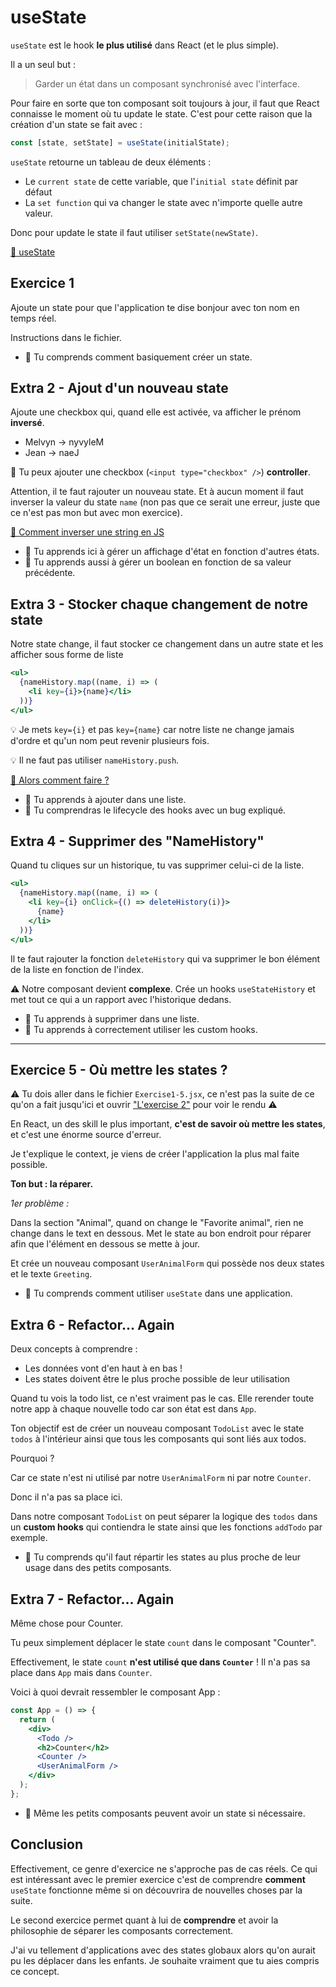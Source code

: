 # useState

`useState` est le hook **le plus utilisé** dans React (et le plus simple).

Il a un seul but :

> Garder un état dans un composant synchronisé avec l'interface.

Pour faire en sorte que ton composant soit toujours à jour, il faut que React
connaisse le moment où tu update le state. C'est pour cette raison que la création
d'un state se fait avec :

```js
const [state, setState] = useState(initialState);
```

`useState` retourne un tableau de deux éléments :

- Le `current state` de cette variable, que l'`initial state` définit par défaut
- La `set function` qui va changer le state avec n'importe quelle autre valeur.

Donc pour update le state il faut utiliser `setState(newState)`.

[📖 useState](https://beta.reactjs.org/apis/usestate)

## Exercice 1

Ajoute un state pour que l'application te dise bonjour avec ton nom en temps réel.

Instructions dans le fichier.

- 💌 Tu comprends comment basiquement créer un state.

## Extra 2 - Ajout d'un nouveau state

Ajoute une checkbox qui, quand elle est activée, va afficher le prénom **inversé**.

- Melvyn -> nyvyleM
- Jean -> naeJ

🦁 Tu peux ajouter une checkbox (`<input type="checkbox" />`) **controller**.

Attention, il te faut rajouter un nouveau state.
Et à aucun moment il faut inverser la valeur du state `name` (non pas que ce serait
une erreur, juste que ce n'est pas mon but avec mon exercice).

[📖 Comment inverser une string en JS](https://www.youtube.com/watch?v=ygP1PMkDz0I)

- 💌 Tu apprends ici à gérer un affichage d'état en fonction d'autres états.
- 💌 Tu apprends aussi à gérer un boolean en fonction de sa valeur précédente.

## Extra 3 - Stocker chaque changement de notre state

Notre state change, il faut stocker ce changement dans un autre state et les
afficher sous forme de liste

```jsx
<ul>
  {nameHistory.map((name, i) => (
    <li key={i}>{name}</li>
  ))}
</ul>
```

💡 Je mets `key={i}` et pas `key={name}` car notre liste ne change jamais d'ordre
et qu'un nom peut revenir plusieurs fois.

💡 Il ne faut pas utiliser `nameHistory.push`.

[📖 Alors comment faire ?](https://bobbyhadz.com/blog/react-push-to-state-array)

- 💌 Tu apprends à ajouter dans une liste.
- 💌 Tu comprendras le lifecycle des hooks avec un bug expliqué.

## Extra 4 - Supprimer des "NameHistory"

Quand tu cliques sur un historique, tu vas supprimer celui-ci de la liste.

```jsx
<ul>
  {nameHistory.map((name, i) => (
    <li key={i} onClick={() => deleteHistory(i)}>
      {name}
    </li>
  ))}
</ul>
```

Il te faut rajouter la fonction `deleteHistory` qui va supprimer le bon élément
de la liste en fonction de l'index.

⚠️ Notre composant devient **complexe**. Crée un hooks `useStateHistory`
et met tout ce qui a un rapport avec l'historique dedans.

- 💌 Tu apprends à supprimer dans une liste.
- 💌 Tu apprends à correctement utiliser les custom hooks.

---

## Exercice 5 - Où mettre les states ?

⚠️ Tu dois aller dans le fichier `Exercise1-5.jsx`, ce n'est pas la suite
de ce qu'on a fait jusqu'ici et ouvrir
["L'exercise 2"](http://127.0.0.1:5173/1-use-state/exercise/2) pour voir le rendu ⚠️

En React, un des skill le plus important, **c'est de savoir où mettre les states**,
et c'est une énorme source d'erreur.

Je t'explique le context, je viens de créer l'application la plus
mal faite possible.

**Ton but : la réparer.**

_1er problème :_

Dans la section "Animal", quand on change le "Favorite animal", rien ne change
dans le text en dessous. Met le state au bon endroit pour réparer afin que l'élément
en dessous se mette à jour.

Et crée un nouveau composant `UserAnimalForm` qui possède nos deux states et le
texte `Greeting`.

- 💌 Tu comprends comment utiliser `useState` dans une application.

## Extra 6 - Refactor... Again

Deux concepts à comprendre :

- Les données vont d'en haut à en bas !
- Les states doivent être le plus proche possible de leur utilisation

Quand tu vois la todo list, ce n'est vraiment pas le cas. Elle rerender
toute notre app à chaque nouvelle todo car son état est dans `App`.

Ton objectif est de créer un nouveau composant `TodoList` avec le state `todos`
à l'intérieur ainsi que tous les composants qui sont liés aux todos.

Pourquoi ?

Car ce state n'est ni utilisé par notre `UserAnimalForm` ni par
notre `Counter`.

Donc il n'a pas sa place ici.

Dans notre composant `TodoList` on peut séparer la logique des `todos`
dans un **custom hooks** qui contiendra le state ainsi que les fonctions
`addTodo` par exemple.

- 💌 Tu comprends qu'il faut répartir les states au plus proche de leur
  usage dans des petits composants.

## Extra 7 - Refactor... Again

Même chose pour Counter.

Tu peux simplement déplacer le state `count` dans le composant "Counter".

Effectivement, le state `count` **n'est utilisé que dans `Counter`** ! Il n'a
pas sa place dans `App` mais dans `Counter`.

Voici à quoi devrait ressembler le composant App :

```jsx
const App = () => {
  return (
    <div>
      <Todo />
      <h2>Counter</h2>
      <Counter />
      <UserAnimalForm />
    </div>
  );
};
```

- 💌 Même les petits composants peuvent avoir un state si nécessaire.

## Conclusion

Effectivement, ce genre d'exercice ne s'approche pas de cas réels. Ce qui est intéressant
avec le premier exercice c'est de comprendre **comment** `useState` fonctionne
même si on découvrira de nouvelles choses par la suite.

Le second exercice permet quant à lui de **comprendre** et avoir la philosophie de
séparer les composants correctement.

J'ai vu tellement d'applications avec des states globaux alors qu'on aurait pu les
déplacer dans les enfants. Je souhaite vraiment que tu aies compris ce concept.
